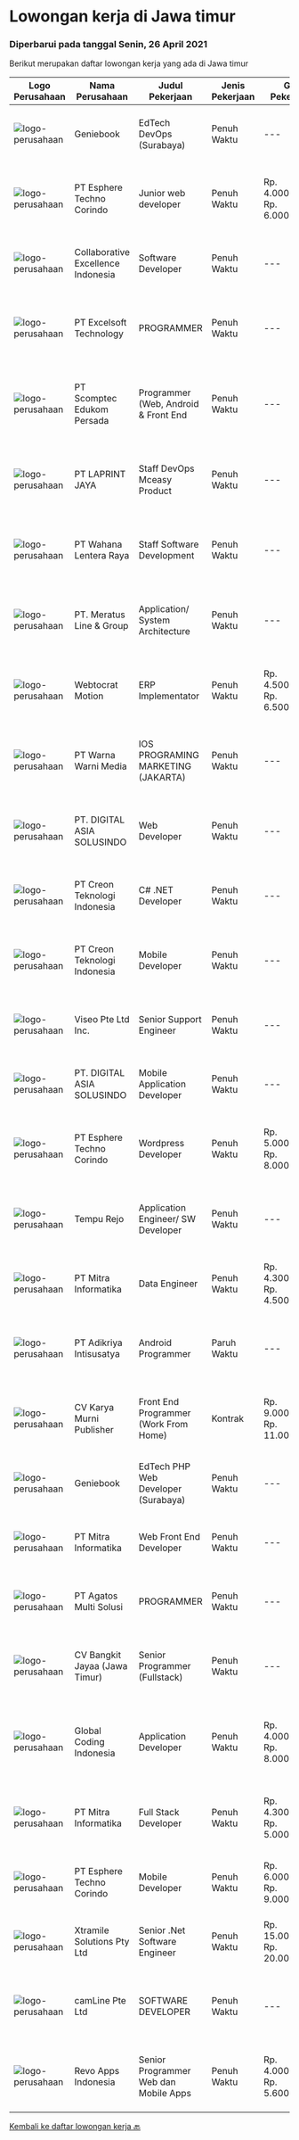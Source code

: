 
  # Lowongan kerja di Jawa timur

  ### Diperbarui pada tanggal Senin, 26 April 2021

  Berikut merupakan daftar lowongan kerja yang ada di Jawa timur

  |Logo Perusahaan | Nama Perusahaan | Judul Pekerjaan | Jenis Pekerjaan | Gaji Pekerjaan | Lokasi | Deskripsi | Tanggal diunggah | Pranala |
  | -------------- | --------------- | --------------- | --------- | --------- | -------------- | ------- | ----------- | ----------- |
  |![logo-perusahaan](https://image-service-cdn.seek.com.au/12b57803d6b6685ae92fa2592718166b34d0009f/ee4dce1061f3f616224767ad58cb2fc751b8d2dc)|Geniebook|EdTech DevOps (Surabaya)|Penuh Waktu|---|Surabaya|Expanding exponentially across South East Asia, Geniebook is on the lookout for global talents to create an impact with our team. We offer many...|Minggu, 25 April 2021|https://www.jobstreet.co.id/id/job/edtech-devops-surabaya-8484525/origin/sg?token=0~7b321692-59f2-46b5-b9e4-9e0d45a4d9b2&sectionRank=1&jobId=jobstreet-sg-job-8484525|
|![logo-perusahaan](https://image-service-cdn.seek.com.au/ecf6f058e2b0dd1397eb13a4c78ddb6a36d3aae1/ee4dce1061f3f616224767ad58cb2fc751b8d2dc)|PT Esphere Techno Corindo|Junior web developer|Penuh Waktu|Rp. 4.000.000-Rp. 6.000.000|Jawa Timur|Persyaratan: memiliki skill programming PHP, React.js atau Node.js Disiplin Terbuka bagi mahasiswa dalam proses kelulusan, freshgraduate, maupun yang...|Jumat, 23 April 2021|https://www.jobstreet.co.id/id/job/junior-web-developer-3516001?token=0~7b321692-59f2-46b5-b9e4-9e0d45a4d9b2&sectionRank=2&jobId=jobstreet-id-job-3516001|
|![logo-perusahaan](https://image-service-cdn.seek.com.au/00c268b58ba99fc65b0b0108dd8e2d7068acfb74/ee4dce1061f3f616224767ad58cb2fc751b8d2dc)|Collaborative Excellence Indonesia|Software Developer|Penuh Waktu|---|Jawa Timur|Responsibilities: Design, coding, and testing of modules for various components of our product framework Capable of understanding and delivering...|Minggu, 25 April 2021|https://www.jobstreet.co.id/id/job/software-developer-3509773?token=0~7b321692-59f2-46b5-b9e4-9e0d45a4d9b2&sectionRank=3&jobId=jobstreet-id-job-3509773|
|![logo-perusahaan](https://image-service-cdn.seek.com.au/05723b8bbc16f911a16f537c457858a4b07503c9/ee4dce1061f3f616224767ad58cb2fc751b8d2dc)|PT Excelsoft Technology|PROGRAMMER|Penuh Waktu|---|Malang|Excelsoft Technology adalah perusahaan technology yang focus di system engineering, outsourcing, and consulting saat ini sedang berkembang dengan...|Sabtu, 24 April 2021|https://www.jobstreet.co.id/id/job/programmer-3506623?token=0~7b321692-59f2-46b5-b9e4-9e0d45a4d9b2&sectionRank=4&jobId=jobstreet-id-job-3506623|
|![logo-perusahaan](https://image-service-cdn.seek.com.au/b8d8a9512804161be8d050d706b2661e4406743d/ee4dce1061f3f616224767ad58cb2fc751b8d2dc)|PT Scomptec Edukom Persada|Programmer (Web, Android & Front End|Penuh Waktu|---|Surabaya|Job deskripsi :-         Mengembangkan aplikasi menjadi lebih bagus, terus dan berkesinambungan.-         Membangan website/aplikasi/media baru dengan...|Sabtu, 24 April 2021|https://www.jobstreet.co.id/id/job/programmer-web-android-front-end-3508541?token=0~7b321692-59f2-46b5-b9e4-9e0d45a4d9b2&sectionRank=5&jobId=jobstreet-id-job-3508541|
|![logo-perusahaan](https://image-service-cdn.seek.com.au/dc8031f39eab10f87b42002dc0990bfa44c84342/ee4dce1061f3f616224767ad58cb2fc751b8d2dc)|PT LAPRINT JAYA|Staff DevOps Mceasy Product|Penuh Waktu|---|Surabaya|JOB DESKRIPSI : Membuat Problem Soving dan administration Memonitoring dan mengerjakan Networking Melakukan monitoring cloud serta virtualization...|Sabtu, 24 April 2021|https://www.jobstreet.co.id/id/job/staff-devops-mceasy-product-3507962?token=0~7b321692-59f2-46b5-b9e4-9e0d45a4d9b2&sectionRank=6&jobId=jobstreet-id-job-3507962|
|![logo-perusahaan](https://image-service-cdn.seek.com.au/6923aec44e9a51b5689558440d87ff18e301629f/ee4dce1061f3f616224767ad58cb2fc751b8d2dc)|PT Wahana Lentera Raya|Staff Software Development|Penuh Waktu|---|Surabaya|Spesifikasi Teknis : S1 Teknik Informatika Lebih di sukai yang menguasai pemograman: VBS, SQL, HTML, PHP, Unity Lebih diutamakan yang sudah memiliki...|Jumat, 23 April 2021|https://www.jobstreet.co.id/id/job/staff-software-development-3507233?token=0~7b321692-59f2-46b5-b9e4-9e0d45a4d9b2&sectionRank=7&jobId=jobstreet-id-job-3507233|
|![logo-perusahaan](https://image-service-cdn.seek.com.au/b01967b2e29b6583b9f8d42d9633f4c1f0e8543b/ee4dce1061f3f616224767ad58cb2fc751b8d2dc)|PT. Meratus Line & Group|Application/ System Architecture|Penuh Waktu|---|Surabaya|URGENTLY NEEDAPPLICATION/ SYSTEM ARCHITECTURE Candidate must possess at least Bachelor's Degree in Computer Science/Information Technology,...|Sabtu, 24 April 2021|https://www.jobstreet.co.id/id/job/application-system-architecture-3507991?token=0~7b321692-59f2-46b5-b9e4-9e0d45a4d9b2&sectionRank=8&jobId=jobstreet-id-job-3507991|
|![logo-perusahaan](https://image-service-cdn.seek.com.au/266cdb1b6633777975f7e16ec233144d07cf3b39/ee4dce1061f3f616224767ad58cb2fc751b8d2dc)|Webtocrat Motion|ERP Implementator|Penuh Waktu|Rp. 4.500.000-Rp. 6.500.000|Surabaya|Candidate must possess at least a Computer Science/Information Technology or equivalent Required skill(s): ERP SAP / Odoo / other ERP for...|Jumat, 23 April 2021|https://www.jobstreet.co.id/id/job/erp-implementator-3506245?token=0~7b321692-59f2-46b5-b9e4-9e0d45a4d9b2&sectionRank=9&jobId=jobstreet-id-job-3506245|
|![logo-perusahaan](https://image-service-cdn.seek.com.au/a515a75208fb13180f2cdd8553ca42f7194f07da/ee4dce1061f3f616224767ad58cb2fc751b8d2dc)|PT Warna Warni Media|IOS PROGRAMING MARKETING (JAKARTA)|Penuh Waktu|---|Surabaya|Usia maksimal 35 Tahun Pendidikan minimal D3/S1 Teknik Informatika / Komputer minimal IPK 3.00 Menguasai hardware/software dan pemograman ponsel...|Jumat, 23 April 2021|https://www.jobstreet.co.id/id/job/ios-programing-marketing-jakarta-3506665?token=0~7b321692-59f2-46b5-b9e4-9e0d45a4d9b2&sectionRank=10&jobId=jobstreet-id-job-3506665|
|![logo-perusahaan](https://image-service-cdn.seek.com.au/4673bdb53ead4f64e6965b601259dbe6fc3cd0fc/ee4dce1061f3f616224767ad58cb2fc751b8d2dc)|PT. DIGITAL ASIA SOLUSINDO|Web Developer|Penuh Waktu|---|Surabaya|Deskripsi pekerjaan: Membuat sebuah website yang responsif dengan atau tanpa framework (Vue.JS). Mengerjakan Memberikan technical support / bug fixing...|Sabtu, 24 April 2021|https://www.jobstreet.co.id/id/job/web-developer-3507971?token=0~7b321692-59f2-46b5-b9e4-9e0d45a4d9b2&sectionRank=11&jobId=jobstreet-id-job-3507971|
|![logo-perusahaan](https://image-service-cdn.seek.com.au/78901259d4decf231e925fe499347bc599591a6f/ee4dce1061f3f616224767ad58cb2fc751b8d2dc)|PT Creon Teknologi Indonesia|C# .NET Developer|Penuh Waktu|---|Surabaya|Job Responsibilities: Involved in all phases of the software development life cycle – from requirements analysis, development, testing and...|Sabtu, 24 April 2021|https://www.jobstreet.co.id/id/job/c-net-developer-3502840?token=0~7b321692-59f2-46b5-b9e4-9e0d45a4d9b2&sectionRank=12&jobId=jobstreet-id-job-3502840|
|![logo-perusahaan](https://image-service-cdn.seek.com.au/78901259d4decf231e925fe499347bc599591a6f/ee4dce1061f3f616224767ad58cb2fc751b8d2dc)|PT Creon Teknologi Indonesia|Mobile Developer|Penuh Waktu|---|Surabaya|Job Responsibilities: Design, develop, implement, and test stand-alone native mobile Android and iOS applications Develop, support and test digital...|Sabtu, 24 April 2021|https://www.jobstreet.co.id/id/job/mobile-developer-3502879?token=0~7b321692-59f2-46b5-b9e4-9e0d45a4d9b2&sectionRank=13&jobId=jobstreet-id-job-3502879|
|![logo-perusahaan](https://image-service-cdn.seek.com.au/ae92c934ba4aed83f941858dd6a08de8acbf7ad6/ee4dce1061f3f616224767ad58cb2fc751b8d2dc)|Viseo Pte Ltd Inc.|Senior Support Engineer|Penuh Waktu|---|Surabaya|Responsibilities: To be able to manage a team and provide guidance to the team Mentor and train other technical support staff on technical and...|Jumat, 23 April 2021|https://www.jobstreet.co.id/id/job/senior-support-engineer-8476989/origin/sg?token=0~7b321692-59f2-46b5-b9e4-9e0d45a4d9b2&sectionRank=14&jobId=jobstreet-sg-job-8476989|
|![logo-perusahaan](https://image-service-cdn.seek.com.au/4673bdb53ead4f64e6965b601259dbe6fc3cd0fc/ee4dce1061f3f616224767ad58cb2fc751b8d2dc)|PT. DIGITAL ASIA SOLUSINDO|Mobile Application Developer|Penuh Waktu|---|Surabaya|Deskripsi pekerjaan : Membuat Aplikasi Mobile sesuai dengan deadline. Mengerjakan technical support jika terdapat permasalahan dalam aplikasi'...|Sabtu, 24 April 2021|https://www.jobstreet.co.id/id/job/mobile-application-developer-3507964?token=0~7b321692-59f2-46b5-b9e4-9e0d45a4d9b2&sectionRank=15&jobId=jobstreet-id-job-3507964|
|![logo-perusahaan](https://image-service-cdn.seek.com.au/ecf6f058e2b0dd1397eb13a4c78ddb6a36d3aae1/ee4dce1061f3f616224767ad58cb2fc751b8d2dc)|PT Esphere Techno Corindo|Wordpress Developer|Penuh Waktu|Rp. 5.000.000-Rp. 8.000.000|Jawa Timur|We are looking for Word Press Developer (not Word Press installer or just user). Responsibilities Candidate responsibilities: Install a standard set...|Jumat, 23 April 2021|https://www.jobstreet.co.id/id/job/wordpress-developer-3516004?token=0~7b321692-59f2-46b5-b9e4-9e0d45a4d9b2&sectionRank=16&jobId=jobstreet-id-job-3516004|
|![logo-perusahaan](https://image-service-cdn.seek.com.au/d9a651ea2f08fb6f35c555f92280726aeb5751b3/ee4dce1061f3f616224767ad58cb2fc751b8d2dc)|Tempu Rejo|Application Engineer/ SW Developer|Penuh Waktu|---|Jember|Candidate must possess at least Bachelor's Degree in Computer Science/Information Technology or equivalent. Required language(s): Bahasa Indonesia,...|Sabtu, 24 April 2021|https://www.jobstreet.co.id/id/job/application-engineer-sw-developer-3502609?token=0~7b321692-59f2-46b5-b9e4-9e0d45a4d9b2&sectionRank=17&jobId=jobstreet-id-job-3502609|
|![logo-perusahaan](https://image-service-cdn.seek.com.au/4f6346c4b15f07e7dff0eae5f1fd5a54c57765ce/ee4dce1061f3f616224767ad58cb2fc751b8d2dc)|PT Mitra Informatika|Data Engineer|Penuh Waktu|Rp. 4.300.000-Rp. 4.500.000|Surabaya|About Mitra InformatikaMitra Informatika is an IT company based in Surabaya that positioning itself to become the market leader in providing...|Jumat, 23 April 2021|https://www.jobstreet.co.id/id/job/data-engineer-3515179?token=0~7b321692-59f2-46b5-b9e4-9e0d45a4d9b2&sectionRank=18&jobId=jobstreet-id-job-3515179|
|![logo-perusahaan](https://image-service-cdn.seek.com.au/c7923349df8cbe74c0ddb6fe3dc3c279c12565ad/ee4dce1061f3f616224767ad58cb2fc751b8d2dc)|PT Adikriya Intisusatya|Android Programmer|Paruh Waktu|---|Surabaya|Menguasai pemrograman Android native java / kotlin Menguasai pemrograman hybrid (react, ionic, atau flutter) adalah nilai plus Memahami konsep dasar...|Kamis, 22 April 2021|https://www.jobstreet.co.id/id/job/android-programmer-3500608?token=0~7b321692-59f2-46b5-b9e4-9e0d45a4d9b2&sectionRank=19&jobId=jobstreet-id-job-3500608|
|![logo-perusahaan](https://image-service-cdn.seek.com.au/3b24c03a3b43e4689ef9033f29b91cb8ef09c50e/ee4dce1061f3f616224767ad58cb2fc751b8d2dc)|CV Karya Murni Publisher|Front End Programmer (Work From Home)|Kontrak|Rp. 9.000.000-Rp. 11.000.000|Sidoarjo|Candidate must possess at least SMU in Engineering (Computer/Telecommunication), Computer Science/Information Technology or equivalent. At least...|Kamis, 22 April 2021|https://www.jobstreet.co.id/id/job/front-end-programmer-work-from-home-3514799?token=0~7b321692-59f2-46b5-b9e4-9e0d45a4d9b2&sectionRank=20&jobId=jobstreet-id-job-3514799|
|![logo-perusahaan](https://image-service-cdn.seek.com.au/12b57803d6b6685ae92fa2592718166b34d0009f/ee4dce1061f3f616224767ad58cb2fc751b8d2dc)|Geniebook|EdTech PHP Web Developer (Surabaya)|Penuh Waktu|---|Surabaya|Expanding exponentially across South East Asia, Geniebook is on the lookout for global talents to create an impact with our team. We offer many...|Jumat, 23 April 2021|https://www.jobstreet.co.id/id/job/edtech-php-web-developer-surabaya-8497181/origin/sg?token=0~7b321692-59f2-46b5-b9e4-9e0d45a4d9b2&sectionRank=21&jobId=jobstreet-sg-job-8497181|
|![logo-perusahaan](https://image-service-cdn.seek.com.au/4f6346c4b15f07e7dff0eae5f1fd5a54c57765ce/ee4dce1061f3f616224767ad58cb2fc751b8d2dc)|PT Mitra Informatika|Web Front End Developer|Penuh Waktu|---|Surabaya|About Mitra InformatikaMitra Informatika is an IT company based in Surabaya that positioning itself to become the market leader in providing...|Jumat, 23 April 2021|https://www.jobstreet.co.id/id/job/web-front-end-developer-3515181?token=0~7b321692-59f2-46b5-b9e4-9e0d45a4d9b2&sectionRank=22&jobId=jobstreet-id-job-3515181|
|![logo-perusahaan](https://image-service-cdn.seek.com.au/5ad821a42d91edc8c777df4874616761eff69a93/ee4dce1061f3f616224767ad58cb2fc751b8d2dc)|PT Agatos Multi Solusi|PROGRAMMER|Penuh Waktu|---|Surabaya|Agatos is a leading information and control solution provider in the South East Asia region by supplying the customer with cost effective, durable,...|Selasa, 20 April 2021|https://www.jobstreet.co.id/id/job/programmer-3511587?token=0~7b321692-59f2-46b5-b9e4-9e0d45a4d9b2&sectionRank=23&jobId=jobstreet-id-job-3511587|
|![logo-perusahaan](https://image-service-cdn.seek.com.au/d67dd0ac9edce9f075100d17084c316c2577d6d7/ee4dce1061f3f616224767ad58cb2fc751b8d2dc)|CV Bangkit Jayaa (Jawa Timur)|Senior Programmer (Fullstack)|Penuh Waktu|---|Sidoarjo|Responsibilities1.      Develop new web applications and maintenance of existing web app2.      Lead a project with junior programmers, do monitoring...|Jumat, 23 April 2021|https://www.jobstreet.co.id/id/job/senior-programmer-fullstack-3515946?token=0~7b321692-59f2-46b5-b9e4-9e0d45a4d9b2&sectionRank=24&jobId=jobstreet-id-job-3515946|
|![logo-perusahaan](https://image-service-cdn.seek.com.au/ffcea9c947bdf876bfb667c56f5171ff23d68fab/ee4dce1061f3f616224767ad58cb2fc751b8d2dc)|Global Coding Indonesia|Application Developer|Penuh Waktu|Rp. 4.000.000-Rp. 8.000.000|Malang|We are looking for an Application Developer Responsibilities Build reusable code and libraries for future use Do the app maintenance Make new app from...|Kamis, 22 April 2021|https://www.jobstreet.co.id/id/job/application-developer-3505951?token=0~7b321692-59f2-46b5-b9e4-9e0d45a4d9b2&sectionRank=25&jobId=jobstreet-id-job-3505951|
|![logo-perusahaan](https://image-service-cdn.seek.com.au/4f6346c4b15f07e7dff0eae5f1fd5a54c57765ce/ee4dce1061f3f616224767ad58cb2fc751b8d2dc)|PT Mitra Informatika|Full Stack Developer|Penuh Waktu|Rp. 4.300.000-Rp. 5.000.000|Surabaya|Kandidat harus memiliki setidaknya SMA, Diploma, Gelar Sarjana di Teknik (Komputer/Telekomunikasi), Ilmu Komputer/Teknologi Informasi atau setara....|Jumat, 23 April 2021|https://www.jobstreet.co.id/id/job/full-stack-developer-3515178?token=0~7b321692-59f2-46b5-b9e4-9e0d45a4d9b2&sectionRank=26&jobId=jobstreet-id-job-3515178|
|![logo-perusahaan](https://image-service-cdn.seek.com.au/ecf6f058e2b0dd1397eb13a4c78ddb6a36d3aae1/ee4dce1061f3f616224767ad58cb2fc751b8d2dc)|PT Esphere Techno Corindo|Mobile Developer|Penuh Waktu|Rp. 6.000.000-Rp. 9.000.000|Jawa Timur|Persyaratan: Strong knowledge of Android SDK, different versions of Android, and how to deal with different screen sizes Strong knowledge of Mobile...|Jumat, 23 April 2021|https://www.jobstreet.co.id/id/job/mobile-developer-3516002?token=0~7b321692-59f2-46b5-b9e4-9e0d45a4d9b2&sectionRank=27&jobId=jobstreet-id-job-3516002|
|![logo-perusahaan](https://image-service-cdn.seek.com.au/886dbb766c5bd832cea6f1bb5b5374b094ca8917/ee4dce1061f3f616224767ad58cb2fc751b8d2dc)|Xtramile Solutions Pty Ltd|Senior .Net Software Engineer|Penuh Waktu|Rp. 15.000.000-Rp. 20.000.000|Jawa Timur|We need a senior .Net engineer to help deliver one of our key client’s project in their vision to continue improving the digital communications...|Sabtu, 24 April 2021|https://www.jobstreet.co.id/id/job/senior-net-software-engineer-3508262?token=0~7b321692-59f2-46b5-b9e4-9e0d45a4d9b2&sectionRank=28&jobId=jobstreet-id-job-3508262|
|![logo-perusahaan](https://image-service-cdn.seek.com.au/19b64dc0cc941a960602e28f7d4304abd327b95c/ee4dce1061f3f616224767ad58cb2fc751b8d2dc)|camLine  Pte Ltd|SOFTWARE DEVELOPER|Penuh Waktu|---|Surabaya|Involve in the entire development cycle from requirements analysis to design, coding, testing, implementation and support Overseas travel will be...|Kamis, 22 April 2021|https://www.jobstreet.co.id/id/job/software-developer-3500310?token=0~7b321692-59f2-46b5-b9e4-9e0d45a4d9b2&sectionRank=29&jobId=jobstreet-id-job-3500310|
|![logo-perusahaan](https://image-service-cdn.seek.com.au/fe4caeb549d1a521af08ce2c685b718ad040cebd/ee4dce1061f3f616224767ad58cb2fc751b8d2dc)|Revo Apps Indonesia|Senior Programmer Web dan Mobile Apps|Penuh Waktu|Rp. 4.000.000-Rp. 5.600.000|Surabaya|Ayo bergabung dengan puluhan programmer lainnya di REVO APPS untuk membangun ecommerce / toko online / marketplace untuk masa depan yang jelas dan...|Jumat, 23 April 2021|https://www.jobstreet.co.id/id/job/senior-programmer-web-dan-mobile-apps-3501800?token=0~7b321692-59f2-46b5-b9e4-9e0d45a4d9b2&sectionRank=30&jobId=jobstreet-id-job-3501800|


  [Kembali ke daftar lowongan kerja 🔙](../README.md#daftar-lowongan-kerja)
  
